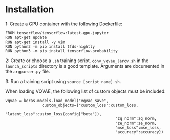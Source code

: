 # Installation

1: Create a GPU container with the following Dockerfile:

```
FROM tensorflow/tensorflow:latest-gpu-jupyter
RUN apt-get update
RUN apt-get install -y vim
RUN python3 -m pip install tfds-nightly
RUN python3 -m pip install tensorflow-probability
```

2: Create or choose a ```.sh``` training script. 
```conv_vqvae_larcv.sh``` in the ```launch_scripts``` 
directory is a good template. Arguments are documented
in the ```argparser.py``` file.


3: Run a training script using ```source [script_name].sh```. 

When loading VQVAE, the following list of custom objects must
be included:

```
vqvae = keras.models.load_model("vqvae_save", 
				custom_objects={"custom_loss":custom_loss,
                                                "latent_loss":custom_loss(config["beta"]),
                                                "zq_norm":zq_norm,
                                                "ze_norm":ze_norm,
                                                "mse_loss":mse_loss,
                                                "accuracy":accuracy})
```
